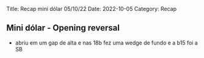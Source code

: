 Title: Recap mini dólar 05/10/22
Date: 2022-10-05
Category: Recap

## Mini dólar - Opening reversal

* abriu em um gap de alta  e nas 18b fez uma wedge de fundo e a b15 foi a SB

